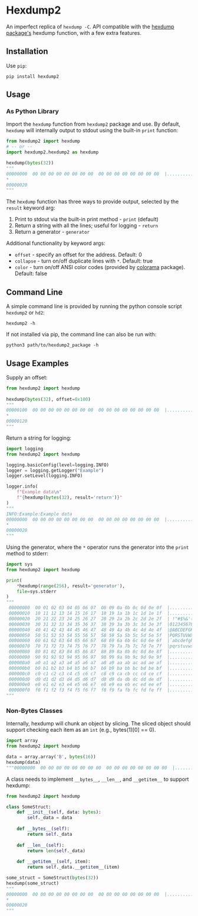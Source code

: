 # Hexdump2

An imperfect replica of `hexdump -C`.  API compatible with the [hexdump package's](https://pypi.org/project/hexdump/) hexdump function, with a few extra features.

## Installation

Use `pip`:
```commandline
pip install hexdump2   
```

## Usage

### As Python Library

Import the `hexdump` function from `hexdump2` package and use. By default, `hexdump` will internally output to stdout using the built-in `print` function:

```python
from hexdump2 import hexdump
# -- or --
import hexdump2.hexdump2 as hexdump

hexdump(bytes(32))
"""
00000000  00 00 00 00 00 00 00 00  00 00 00 00 00 00 00 00  |................|
*
00000020
"""
```

The `hexdump` function has three ways to provide output, selected by the `result` keyword arg:
1. Print to stdout via the built-in print method - `print` (default)
2. Return a string with all the lines; useful for logging - `return`
3. Return a generator - `generator`

Additional functionality by keyword args:
* `offset` - specify an offset for the address. Default: 0
* `collapse` - turn on/off duplicate lines with `*`. Default: true
* `color` - turn on/off ANSI color codes (provided by [colorama](https://pypi.org/project/colorama/) package). Default: false

## Command Line

A simple command line is provided by running the python console script `hexdump2` or `hd2`:

```commandline
hexdump2 -h
```

If not installed via pip, the command line can also be run with:

```commandline
python3 path/to/hexdump2_package -h 
```

## Usage Examples

Supply an offset:

```python
from hexdump2 import hexdump
   
hexdump(bytes(32), offset=0x100)
"""
00000100  00 00 00 00 00 00 00 00  00 00 00 00 00 00 00 00  |................|
*
00000120
"""
```

Return a string for logging:

```python
import logging
from hexdump2 import hexdump

logging.basicConfig(level=logging.INFO)
logger = logging.getLogger("Example")
logger.setLevel(logging.INFO)

logger.info(
    f"Example data\n"
    f"{hexdump(bytes(32), result='return')}"
)
"""
INFO:Example:Example data
00000000  00 00 00 00 00 00 00 00  00 00 00 00 00 00 00 00  |................|
*
00000020
"""
```

Using the generator, where the `*` operator runs the generator into the `print` method to stderr:

```python
import sys
from hexdump2 import hexdump

print(
    *hexdump(range(256), result='generator'),
    file=sys.stderr
)
"""
 00000000  00 01 02 03 04 05 06 07  08 09 0a 0b 0c 0d 0e 0f  |................|
 00000010  10 11 12 13 14 15 16 17  18 19 1a 1b 1c 1d 1e 1f  |................|
 00000020  20 21 22 23 24 25 26 27  28 29 2a 2b 2c 2d 2e 2f  | !"#$%&'()*+,-./|
 00000030  30 31 32 33 34 35 36 37  38 39 3a 3b 3c 3d 3e 3f  |0123456789:;<=>?|
 00000040  40 41 42 43 44 45 46 47  48 49 4a 4b 4c 4d 4e 4f  |@ABCDEFGHIJKLMNO|
 00000050  50 51 52 53 54 55 56 57  58 59 5a 5b 5c 5d 5e 5f  |PQRSTUVWXYZ[\]^_|
 00000060  60 61 62 63 64 65 66 67  68 69 6a 6b 6c 6d 6e 6f  |`abcdefghijklmno|
 00000070  70 71 72 73 74 75 76 77  78 79 7a 7b 7c 7d 7e 7f  |pqrstuvwxyz{|}~.|
 00000080  80 81 82 83 84 85 86 87  88 89 8a 8b 8c 8d 8e 8f  |................|
 00000090  90 91 92 93 94 95 96 97  98 99 9a 9b 9c 9d 9e 9f  |................|
 000000a0  a0 a1 a2 a3 a4 a5 a6 a7  a8 a9 aa ab ac ad ae af  |................|
 000000b0  b0 b1 b2 b3 b4 b5 b6 b7  b8 b9 ba bb bc bd be bf  |................|
 000000c0  c0 c1 c2 c3 c4 c5 c6 c7  c8 c9 ca cb cc cd ce cf  |................|
 000000d0  d0 d1 d2 d3 d4 d5 d6 d7  d8 d9 da db dc dd de df  |................|
 000000e0  e0 e1 e2 e3 e4 e5 e6 e7  e8 e9 ea eb ec ed ee ef  |................|
 000000f0  f0 f1 f2 f3 f4 f5 f6 f7  f8 f9 fa fb fc fd fe ff  |................|
"""
```

### Non-Bytes Classes

Internally, hexdump will chunk an object by slicing.  The sliced object should support checking each item as an `int` (e.g., bytes(1)[0] == 0).

```python
import array
from hexdump2 import hexdump

data = array.array('B', bytes(16))
hexdump(data)
"""00000000  00 00 00 00 00 00 00 00  00 00 00 00 00 00 00 00  |................|"""
```

A class needs to implement `__bytes__`, `__len__`, and `__getitem__` to support hexdump:
```python
from hexdump2 import hexdump

class SomeStruct:
    def __init__(self, data: bytes):
        self._data = data
        
    def __bytes__(self):
        return self._data
    
    def __len__(self):
        return len(self._data)
    
    def __getitem__(self, item):
        return self._data.__getitem__(item)

some_struct = SomeStruct(bytes(32))
hexdump(some_struct)
"""
00000000  00 00 00 00 00 00 00 00  00 00 00 00 00 00 00 00  |................|
*
00000020
"""
```